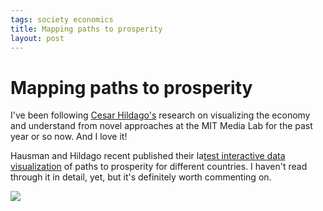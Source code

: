 ```yaml
--- 
tags: society economics
title: Mapping paths to prosperity
layout: post
---
```

# Mapping paths to prosperity

I've been following [Cesar Hildago's](http://www.chidalgo.com/) research on
visualizing the economy and understand from novel approaches at the MIT Media
Lab for the past year or so now. And I love it!

Hausman and Hildago recent published their la[test interactive data
visualization](http://atlas.media.mit.edu/) of paths to prosperity for
different countries. I haven't read through it in detail, yet, but it's
definitely worth commenting on.

![](http://media.tumblr.com/tumblr_lzteo0n0dt1r3oiuq.png)

